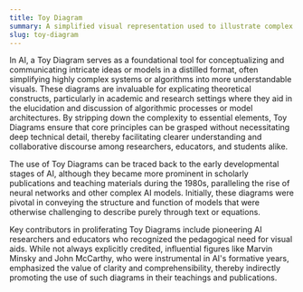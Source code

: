 ```yaml
---
title: Toy Diagram  
summary: A simplified visual representation used to illustrate complex AI concepts or models in an accessible and comprehensible manner.
slug: toy-diagram
---  
```


In AI, a Toy Diagram serves as a foundational tool for conceptualizing and communicating intricate ideas or models in a distilled format, often simplifying highly complex systems or algorithms into more understandable visuals. These diagrams are invaluable for explicating theoretical constructs, particularly in academic and research settings where they aid in the elucidation and discussion of algorithmic processes or model architectures. By stripping down the complexity to essential elements, Toy Diagrams ensure that core principles can be grasped without necessitating deep technical detail, thereby facilitating clearer understanding and collaborative discourse among researchers, educators, and students alike.

The use of Toy Diagrams can be traced back to the early developmental stages of AI, although they became more prominent in scholarly publications and teaching materials during the 1980s, paralleling the rise of neural networks and other complex AI models. Initially, these diagrams were pivotal in conveying the structure and function of models that were otherwise challenging to describe purely through text or equations.

Key contributors in proliferating Toy Diagrams include pioneering AI researchers and educators who recognized the pedagogical need for visual aids. While not always explicitly credited, influential figures like Marvin Minsky and John McCarthy, who were instrumental in AI's formative years, emphasized the value of clarity and comprehensibility, thereby indirectly promoting the use of such diagrams in their teachings and publications.